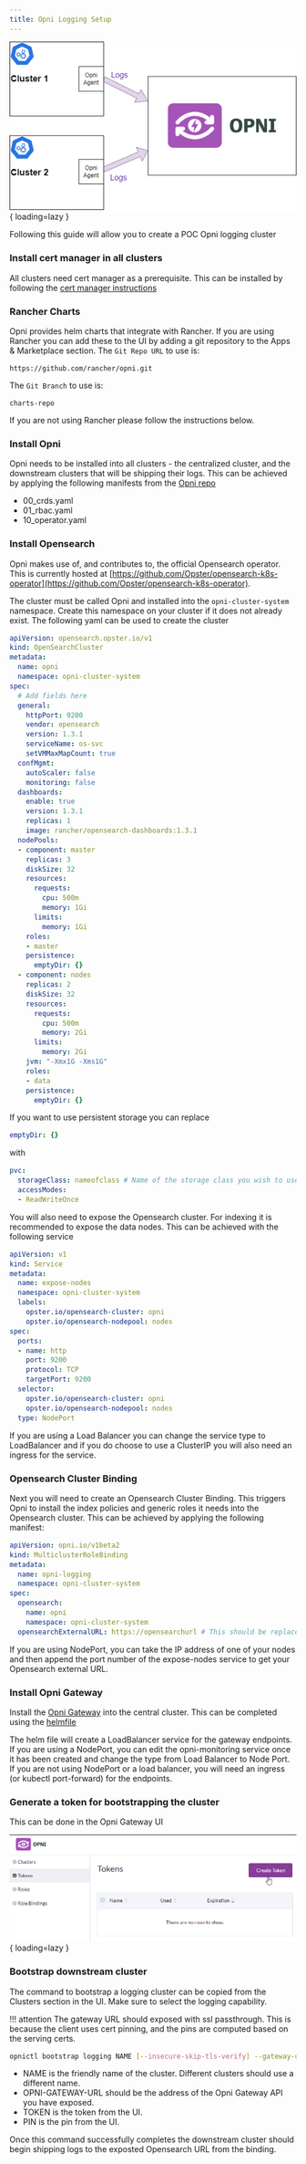 ```yaml
---
title: Opni Logging Setup
---
```


![Opni Logging](../img/loggingarch.png){ loading=lazy }

Following this guide will allow you to create a POC Opni logging cluster

### Install cert manager in all clusters
All clusters need cert manager as a prerequisite.  This can be installed by following the [cert manager instructions](https://cert-manager.io/docs/installation/kubectl/)

### Rancher Charts
Opni provides helm charts that integrate with Rancher.  If you are using Rancher you can add these to the UI by adding a git repository to the Apps & Marketplace section.  The `Git Repo URL` to use is:
```
https://github.com/rancher/opni.git
```

The `Git Branch` to use is:
```
charts-repo
```

If you are not using Rancher please follow the instructions below.

### Install Opni
Opni needs to be installed into all clusters - the centralized cluster, and the downstream clusters that will be shipping their logs.
This can be achieved by applying the following manifests from the [Opni repo](https://github.com/rancher/opni/tree/main/deploy/manifests)

 - 00_crds.yaml
 - 01_rbac.yaml
 - 10_operator.yaml

### Install Opensearch
Opni makes use of, and contributes to, the official Opensearch operator.  This is currently hosted at [https://github.com/Opster/opensearch-k8s-operator](https://github.com/Opster/opensearch-k8s-operator).

The cluster must be called Opni and installed into the `opni-cluster-system` namespace. Create this namespace on your cluster if it does not already exist.  The following yaml can be used to create the cluster
```yaml
apiVersion: opensearch.opster.io/v1
kind: OpenSearchCluster
metadata:
  name: opni
  namespace: opni-cluster-system
spec:
  # Add fields here
  general:
    httpPort: 9200
    vendor: opensearch
    version: 1.3.1
    serviceName: os-svc
    setVMMaxMapCount: true
  confMgmt:
    autoScaler: false
    monitoring: false
  dashboards:
    enable: true
    version: 1.3.1
    replicas: 1
    image: rancher/opensearch-dashboards:1.3.1
  nodePools:
  - component: master
    replicas: 3
    diskSize: 32
    resources:
      requests:
        cpu: 500m
        memory: 1Gi
      limits:
        memory: 1Gi
    roles:
    - master
    persistence:
      emptyDir: {}
  - component: nodes
    replicas: 2
    diskSize: 32
    resources:
      requests:
        cpu: 500m
        memory: 2Gi
      limits:
        memory: 2Gi
    jvm: "-Xmx1G -Xms1G"
    roles:
    - data
    persistence:
      emptyDir: {}
```

If you want to use persistent storage you can replace
```yaml
emptyDir: {}
```
with
```yaml
pvc:
  storageClass: nameofclass # Name of the storage class you wish to use
  accessModes:
  - ReadWriteOnce
```

You will also need to expose the Opensearch cluster.  For indexing it is recommended to expose the data nodes.  This can be achieved with the following service
```yaml
apiVersion: v1
kind: Service
metadata:
  name: expose-nodes
  namespace: opni-cluster-system
  labels:
    opster.io/opensearch-cluster: opni
    opster.io/opensearch-nodepool: nodes
spec:
  ports:
  - name: http
    port: 9200
    protocol: TCP
    targetPort: 9200
  selector:
    opster.io/opensearch-cluster: opni
    opster.io/opensearch-nodepool: nodes
  type: NodePort
```

If you are using a Load Balancer you can change the service type to LoadBalancer and if you do choose to use a ClusterIP you will also need an ingress for the service.

### Opensearch Cluster Binding
Next you will need to create an Opensearch Cluster Binding.  This triggers Opni to install the index policies and generic roles it needs into the Opensearch cluster.  This can be achieved by applying the following manifest:
```yaml
apiVersion: opni.io/v1beta2
kind: MulticlusterRoleBinding
metadata:
  name: opni-logging
  namespace: opni-cluster-system
spec:
  opensearch:
    name: opni
    namespace: opni-cluster-system
  opensearchExternalURL: https://opensearchurl # This should be replaced with the URL that the Opensearch data node service is exposed on
```
If you are using NodePort, you can take the IP address of one of your nodes and then append the port number of the expose-nodes service to get your Opensearch external URL.

### Install Opni Gateway
Install the [Opni Gateway](https://github.com/rancher/opni-monitoring) into the central cluster. This can be completed using the [helmfile](https://github.com/rancher/opni-monitoring/blob/main/deploy/helmfile.yaml)

The helm file will create a LoadBalancer service for the gateway endpoints. If you are using a NodePort, you can edit the opni-monitoring service once it has been created and change the type from Load Balancer to Node Port. If you are not using NodePort or a load balancer, you will need an ingress (or kubectl port-forward) for the endpoints.

### Generate a token for bootstrapping the cluster
This can be done in the Opni Gateway UI

![Token UI Screenshot](../img/tokencreate.png){ loading=lazy }

### Bootstrap downstream cluster
The command to bootstrap a logging cluster can be copied from the Clusters section in the UI.  Make sure to select the logging capability.

!!! attention
    The gateway URL should exposed with ssl passthrough.  This is because the client uses cert pinning, and the pins are computed based on the serving certs.

```sh
opnictl bootstrap logging NAME [--insecure-skip-tls-verify] --gateway-url https://OPNI-GATEWAY-URL --token=TOKEN --pin=PIN
```

 - NAME is the friendly name of the cluster. Different clusters should use a different name.
 - OPNI-GATEWAY-URL should be the address of the Opni Gateway API you have exposed.
 - TOKEN is the token from the UI.
 - PIN is the pin from the UI.

Once this command successfully completes the downstream cluster should begin shipping logs to the exposted Opensearch URL from the binding.
